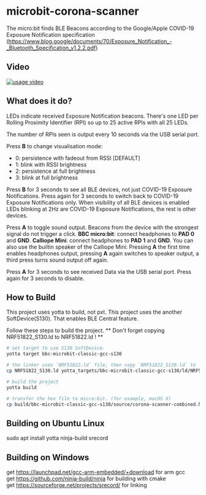 # microbit-corona-scanner

The micro:bit finds BLE Beacons according to the Google/Apple COVID-19 Exposure Notification specification (https://www.blog.google/documents/70/Exposure_Notification_-_Bluetooth_Specification_v1.2.2.pdf)

## Video
[![usage video](https://img.youtube.com/vi/39K_UgLI7oA/0.jpg)](https://www.youtube.com/watch?v=39K_UgLI7oA)

## What does it do?
LEDs indicate received Exposure Notification beacons. There's one LED per Rolling Proximity Identifier (RPI) so up to 25 active RPIs with all 25 LEDs.

The number of RPIs seen is output every 10 seconds via the USB serial port.

Press **B** to change visualisation mode:
 * 0: persistence with fadeout from RSSI				[DEFAULT]
 * 1: blink with RSSI brightness
 * 2: persistence at full brightness
 * 3: blink at full brightness

Press **B** for 3 seconds to see all BLE devices, not just COVID-19 Exposure Notifications.
Press again for 3 seconds to switch back to COVID-19 Exposure Notifications only. 
When visibility of all BLE devices is enabled LEDs blinking at 2Hz are COVID-19 Exposure Notifications, the rest is other devices.

Press **A** to toggle sound output.
Beacons from the device with the strongest signal do not trigger a click.
**BBC micro:bit**: connect headphones to **PAD 0** and **GND**.
**Calliope Mini**: connect headphones to **PAD 1** and **GND**.
You can also use the builtin speaker of the Calliope Mini: Pressing **A** the first time enables headphones output, pressing **A** again switches to speaker output, a third press turns sound output off again.

Press **A** for 3 seconds to see received Data via the USB serial port. Press again for 3 seconds to disable.

## How to Build
This project uses yotta to build, not pxt.
This project uses the another SoftDevice(S130). That enables BLE Central feature.

Follow these steps to build the project.
** Don't forget copying NRF51822_S130.ld to NRF51822.ld ! **

```bash
# set target to use S130 SoftDevice.
yotta target bbc-microbit-classic-gcc-s130

# the linker uses `NRF51822.ld` file, then copy `NRF51822_S130.ld` to `NRF51822.ld`.
cp NRF51822_S130.ld yotta_targets/bbc-microbit-classic-gcc-s130/ld/NRF51822.ld

# build the project
yotta build

# transfer the hex file to micro:bit. (for example, macOS X)
cp build/bbc-microbit-classic-gcc-s130/source/corona-scanner-combined.hex /Volumes/MICROBIT/
```

## Building on Ubuntu Linux
sudo apt install yotta ninja-build srecord

## Building on Windows
get https://launchpad.net/gcc-arm-embedded/+download for arm gcc  
get https://github.com/ninja-build/ninja for building with cmake  
get https://sourceforge.net/projects/srecord/ for linking   

